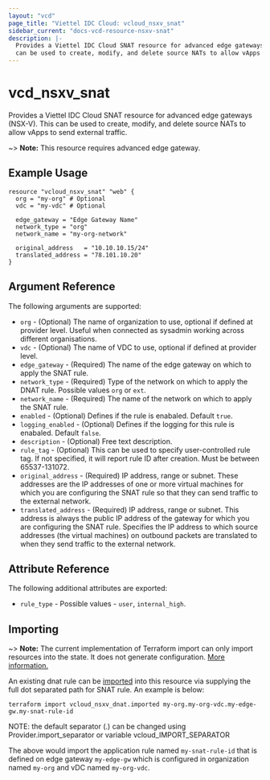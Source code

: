 ```yaml
---
layout: "vcd"
page_title: "Viettel IDC Cloud: vcloud_nsxv_snat"
sidebar_current: "docs-vcd-resource-nsxv-snat"
description: |-
  Provides a Viettel IDC Cloud SNAT resource for advanced edge gateways (NSX-V). This
  can be used to create, modify, and delete source NATs to allow vApps to send external traffic.
---
```


# vcd\_nsxv\_snat

Provides a Viettel IDC Cloud SNAT resource for advanced edge gateways (NSX-V). This
can be used to create, modify, and delete source NATs to allow vApps to send external traffic.

~> **Note:** This resource requires advanced edge gateway.

## Example Usage

```hcl
resource "vcloud_nsxv_snat" "web" {
  org = "my-org" # Optional
  vdc = "my-vdc" # Optional

  edge_gateway = "Edge Gateway Name"
  network_type = "org"
  network_name = "my-org-network"

  original_address   = "10.10.10.15/24"
  translated_address = "78.101.10.20"
}
```


## Argument Reference

The following arguments are supported:

* `org` - (Optional) The name of organization to use, optional if defined at provider level. Useful
when connected as sysadmin working across different organisations.
* `vdc` - (Optional) The name of VDC to use, optional if defined at provider level.
* `edge_gateway` - (Required) The name of the edge gateway on which to apply the SNAT rule.
* `network_type` - (Required) Type of the network on which to apply the DNAT rule. Possible values
`org` or `ext`.
* `network_name` - (Required) The name of the network on which to apply the SNAT rule.
* `enabled` - (Optional) Defines if the rule is enabaled. Default `true`.
* `logging_enabled` - (Optional) Defines if the logging for this rule is enabaled. Default `false`.
* `description` - (Optional) Free text description.
* `rule_tag` - (Optional) This can be used to specify user-controlled rule tag. If not specified,
it will report rule ID after creation. Must be between 65537-131072.
* `original_address` - (Required) IP address, range or subnet. These addresses are the IP addresses
of one or more virtual machines for which you are configuring the SNAT rule so that they can send
traffic to the external network. 
* `translated_address` - (Required) IP address, range or subnet. This address is always the public
IP address of the gateway for which you are configuring the SNAT rule. Specifies the IP address to
which source addresses (the virtual machines) on outbound packets are translated to when they send
traffic to the external network. 

## Attribute Reference

The following additional attributes are exported:

* `rule_type` - Possible values - `user`, `internal_high`.

## Importing

~> **Note:** The current implementation of Terraform import can only import resources into the state.
It does not generate configuration. [More information.](https://www.terraform.io/docs/import/)

An existing dnat rule can be [imported][docs-import] into this resource
via supplying the full dot separated path for SNAT rule. An example is below:

[docs-import]: https://www.terraform.io/docs/import/

```
terraform import vcloud_nsxv_dnat.imported my-org.my-org-vdc.my-edge-gw.my-snat-rule-id
```

NOTE: the default separator (.) can be changed using Provider.import_separator or variable vcloud_IMPORT_SEPARATOR

The above would import the application rule named `my-snat-rule-id` that is defined on edge
gateway `my-edge-gw` which is configured in organization named `my-org` and vDC named `my-org-vdc`.
